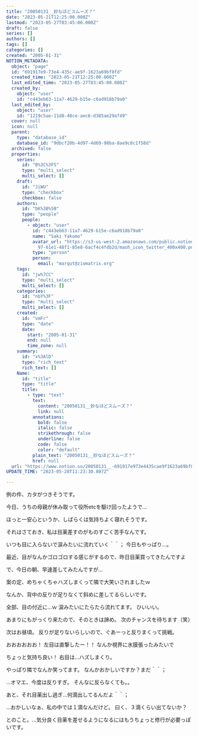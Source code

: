 ```yaml
---
title: "20050131__妙なほどスムーズ？"
date: "2023-05-21T12:25:00.000Z"
lastmod: "2023-05-27T03:45:00.000Z"
draft: false
series: []
authors: []
tags: []
categories: []
created: "2005-01-31"
NOTION_METADATA:
  object: "page"
  id: "691917e9-73e4-435c-ae9f-1623a69bf8fd"
  created_time: "2023-05-21T12:25:00.000Z"
  last_edited_time: "2023-05-27T03:45:00.000Z"
  created_by:
    object: "user"
    id: "c443eb63-11a7-4629-b15e-c6ad918b79a0"
  last_edited_by:
    object: "user"
    id: "1219c5ae-11d8-48ce-aec6-d385ae29af49"
  cover: null
  icon: null
  parent:
    type: "database_id"
    database_id: "9dbcf20b-4d97-4d69-98ba-8ae9c8c1f58d"
  archived: false
  properties:
    series:
      id: "B%3C%3FS"
      type: "multi_select"
      multi_select: []
    draft:
      id: "JiWU"
      type: "checkbox"
      checkbox: false
    authors:
      id: "bK%3B%5B"
      type: "people"
      people:
        - object: "user"
          id: "c443eb63-11a7-4629-b15e-c6ad918b79a0"
          name: "Saki Yakumo"
          avatar_url: "https://s3-us-west-2.amazonaws.com/public.notion-static.com/3ad1c4\
            97-61e1-48f1-85e8-6acf4c4fdb2d/maoh_icon_twitter_400x400.png"
          type: "person"
          person:
            email: "marqut@ziomatrix.org"
    tags:
      id: "jw%7CC"
      type: "multi_select"
      multi_select: []
    categories:
      id: "nbY%3F"
      type: "multi_select"
      multi_select: []
    created:
      id: "vmFr"
      type: "date"
      date:
        start: "2005-01-31"
        end: null
        time_zone: null
    summary:
      id: "x%3AlD"
      type: "rich_text"
      rich_text: []
    Name:
      id: "title"
      type: "title"
      title:
        - type: "text"
          text:
            content: "20050131__妙なほどスムーズ？"
            link: null
          annotations:
            bold: false
            italic: false
            strikethrough: false
            underline: false
            code: false
            color: "default"
          plain_text: "20050131__妙なほどスムーズ？"
          href: null
  url: "https://www.notion.so/20050131__-691917e973e4435cae9f1623a69bf8fd"
UPDATE_TIME: "2023-05-28T11:23:30.807Z"

---
```

<link rel="stylesheet" href="https://cdn.jsdelivr.net/npm/katex@0.16.2/dist/katex.min.css" integrity="sha384-bYdxxUwYipFNohQlHt0bjN/LCpueqWz13HufFEV1SUatKs1cm4L6fFgCi1jT643X" crossorigin="anonymous">


例の件、カタがつきそうです。


今日、うちの母親が休み取って役所etcを駆け回ったようで…


ほっと一安心というか、しばらくは気持ちよく寝れそうです。


それはさておき、私は目薬差すのがものすごく苦手なんです。


いつも目に入らないで涙みたいに流れていく＾＾； 今日もやっぱり…。


最近、目がなんかゴロゴロする感じがするので、昨日目薬買ってきたんですよ


で、今日の朝、早速差してみたんですが…


案の定、めちゃくちゃハズしまくって隣で大笑いされましたｗ


なんか、背中の反りが足りなくて斜めに差してるらしいです。


全部、目の付近に…ｗ 涙みたいにたらたら流れてます。 ひいいい。


あまりにもがっくり来たので、そのときは諦め。 次のチャンスを待ちます（笑）


次はお昼頃。 反りが足りないらしいので、ぐあーっと反りまくって挑戦。


おおおおおお！ 左目は直撃したー！！ なんか視界に水膜張ったみたいで


ちょっと気持ち良い！ 右目は…ハズしまくり。


やっぱり隣でなんか笑ってます。 なんかおかしいですか？まだ＾＾；


…オマエ、今度は反りすぎ。 そんなに反らなくても。。


あと、それ目薬出し過ぎ…何滴出してるんだよ＾＾；


…おかしいなぁ、私の中では１滴なんだけど。 曰く、３滴くらい出てないか？


とのこと。…気分良く目薬を差せるようになるにはもうちょっと修行が必要っぽいです。


